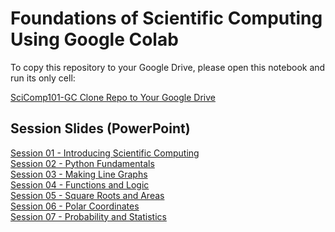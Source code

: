 # Foundations of Scientific Computing Using Google Colab

To copy this repository to your Google Drive, please open this notebook and run its only cell:

[SciComp101-GC Clone Repo to Your Google Drive](https://colab.research.google.com/drive/1200KoHTFcsc_2gQmjNJ_s2e2Vf1g1Bcz?usp=sharing)

## Session Slides (PowerPoint)


[Session 01 - Introducing Scientific Computing](https://brookhavenlab.sharepoint.com/:p:/s/scicomp101/EQa795IWBf5PjaFqUO05dxkB7HZoZI0_m3KINKHFHzloxw)\
[Session 02 - Python Fundamentals](https://brookhavenlab.sharepoint.com/:p:/s/scicomp101/EQFyW-G4bk9JokCnmhZmCnoBLb9xrJmaqS4HZJDvo2QDCA?e=03K4hM)\
[Session 03 - Making Line Graphs](https://brookhavenlab.sharepoint.com/:p:/s/scicomp101/EejwiZhOflZDq-MXORPI6L0BmOTPjIkqSlZOzF52sU_uOg?e=FcLxyE)\
[Session 04 - Functions and Logic](https://brookhavenlab.sharepoint.com/:p:/s/scicomp101/EY7aiyA3_llIo2F7M8ieYNIBBwBmf5QuF7j20szB02uKjg?e=qwtteJ)\
[Session 05 - Square Roots and Areas](https://brookhavenlab.sharepoint.com/:p:/s/scicomp101/Eajjh4I3Bz5Iv6ZWLQ-pnCMBs6wVIPhduHsVoyeO45geWQ?e=4bJW6l)\
[Session 06 - Polar Coordinates](https://brookhavenlab.sharepoint.com/:p:/s/scicomp101/EY2g8S1drE9KhYOQRmYGU5IBuCdY2UjVcnGTiMcddBKVqw?e=Ze8o3f)\
[Session 07 - Probability and Statistics](https://brookhavenlab.sharepoint.com/:p:/s/scicomp101/Ed1K5NfKVBtLldjPTmK1994BBYzvFZpdU9u93Ps8Qvx-mw?e=HsCcq1)
